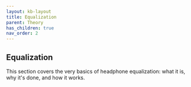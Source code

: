 ```yaml
---
layout: kb-layout
title: Equalization
parent: Theory
has_children: true
nav_order: 2
---
```


## Equalization

This section covers the very basics of headphone equalization: what it is, why it's done, and how it works.
